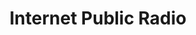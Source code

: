 ---
title: Internet Public Radio
logo: internetpublicradio.jpg
stream_url:
    - ["station", "https://c11.radioboss.fm:18270/stream"]
description: "Internet Public Radio is an independent cultural platform and radio station broadcasting from Guadalajara, curated by local and international DJs, musicians and visual artists."
support: "https://internetpublicradio.live/support"
url: "https://internetpublicradio.live/"
location: Guadalajara, MX
play_time: tba
recommended: ["mattt"]
---
